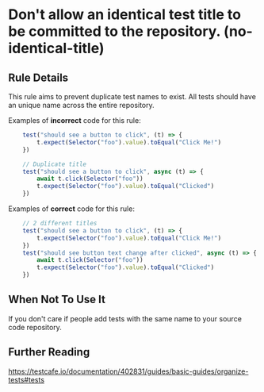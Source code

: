 # Don&#39;t allow an identical test title to be committed to the repository.  (no-identical-title)

## Rule Details

This rule aims to prevent duplicate test names to exist.  All tests should have an unique name across the entire repository.

Examples of **incorrect** code for this rule:

```js
    test("should see a button to click", (t) => {
        t.expect(Selector("foo").value).toEqual("Click Me!")
    })

    // Duplicate title
    test("should see a button to click", async (t) => {
        await t.click(Selector("foo"))
        t.expect(Selector("foo").value).toEqual("Clicked")
    })
```

Examples of **correct** code for this rule:

```js
    // 2 different titles
    test("should see a button to click", (t) => {
        t.expect(Selector("foo").value).toEqual("Click Me!")
    })
    test("should see button text change after clicked", async (t) => {
        await t.click(Selector("foo"))
        t.expect(Selector("foo").value).toEqual("Clicked")
    })
```

## When Not To Use It

If you don't care if people add tests with the same name to your source code repository.

## Further Reading

<https://testcafe.io/documentation/402831/guides/basic-guides/organize-tests#tests>
